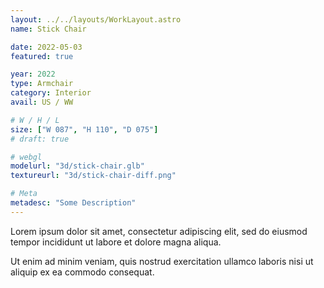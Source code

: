 ```yaml
---
layout: ../../layouts/WorkLayout.astro
name: Stick Chair

date: 2022-05-03
featured: true

year: 2022
type: Armchair
category: Interior
avail: US / WW

# W / H / L
size: ["W 087", "H 110", "D 075"]
# draft: true

# webgl
modelurl: "3d/stick-chair.glb"
textureurl: "3d/stick-chair-diff.png"

# Meta
metadesc: "Some Description"
---
```


Lorem ipsum dolor sit amet, consectetur adipiscing elit, sed do eiusmod tempor incididunt ut labore et dolore magna aliqua.

Ut enim ad minim veniam, quis nostrud exercitation ullamco laboris nisi ut aliquip ex ea commodo consequat.

